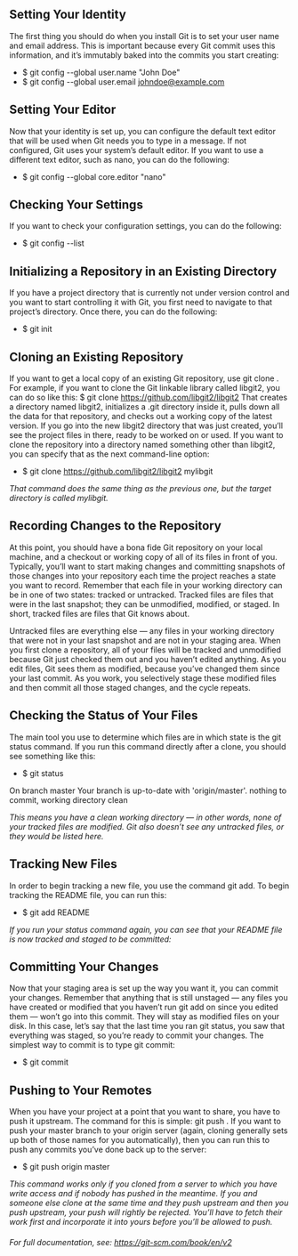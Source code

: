 ## Setting Your Identity 
The first thing you should do when you install Git is to set your user name and email address. This is important because every Git commit uses this information, and it’s immutably baked into the commits you start creating:

  * $ git config --global user.name "John Doe"
  * $ git config --global user.email johndoe@example.com
  

## Setting Your Editor
Now that your identity is set up, you can configure the default text editor that will be used when Git needs you to type in a message. If not configured, Git uses your system’s default editor. If you want to use a different text editor, such as nano, you can do the following:

  * $ git config --global core.editor "nano"

## Checking Your Settings
If you want to check your configuration settings, you can do the following:

  * $ git config --list 
  

## Initializing a Repository in an Existing Directory
If you have a project directory that is currently not under version control and you want to start controlling it with Git, you first need to navigate to that project’s directory. Once there, you can do the following:

  * $ git init 
  

## Cloning an Existing Repository
If you want to get a local copy of an existing Git repository, use git clone <url>. For example, if you want to clone the Git linkable library called libgit2, you can do so like this:
  $ git clone https://github.com/libgit2/libgit2
That creates a directory named libgit2, initializes a .git directory inside it, pulls down all the data for that repository, and checks out a working copy of the latest version. If you go into the new libgit2 directory that was just created, you’ll see the project files in there, ready to be worked on or used.
If you want to clone the repository into a directory named something other than libgit2, you can specify that as the next command-line option:

  * $ git clone https://github.com/libgit2/libgit2 mylibgit

*That command does the same thing as the previous one, but the target directory is called mylibgit.*


## Recording Changes to the Repository
At this point, you should have a bona fide Git repository on your local machine, and a checkout or working copy of all of its files in front of you. Typically, you’ll want to start making changes and committing snapshots of those changes into your repository each time the project reaches a state you want to record.
Remember that each file in your working directory can be in one of two states: tracked or untracked. Tracked files are files that were in the last snapshot; they can be unmodified, modified, or staged. In short, tracked files are files that Git knows about.

Untracked files are everything else — any files in your working directory that were not in your last snapshot and are not in your staging area. When you first clone a repository, all of your files will be tracked and unmodified because Git just checked them out and you haven’t edited anything.
As you edit files, Git sees them as modified, because you’ve changed them since your last commit. As you work, you selectively stage these modified files and then commit all those staged changes, and the cycle repeats.


## Checking the Status of Your Files
The main tool you use to determine which files are in which state is the git status command. If you run this command directly after a clone, you should see something like this:

  * $ git status

  On branch master
  Your branch is up-to-date with 'origin/master'.
  nothing to commit, working directory clean

*This means you have a clean working directory — in other words, none of your tracked files are modified. Git also doesn’t see any untracked files, or they would be listed here.*


## Tracking New Files
In order to begin tracking a new file, you use the command git add. To begin tracking the README file, you can run this:

  * $ git add README

*If you run your status command again, you can see that your README file is now tracked and staged to be committed:*


## Committing Your Changes
Now that your staging area is set up the way you want it, you can commit your changes. Remember that anything that is still unstaged — any files you have created or modified that you haven’t run git add on since you edited them — won’t go into this commit. They will stay as modified files on your disk. In this case, let’s say that the last time you ran git status, you saw that everything was staged, so you’re ready to commit your changes. The simplest way to commit is to type git commit: 

  * $ git commit
  

## Pushing to Your Remotes
When you have your project at a point that you want to share, you have to push it upstream. The command for this is simple: git push <remote> <branch>. If you want to push your master branch to your origin server (again, cloning generally sets up both of those names for you automatically), then you can run this to push any commits you’ve done back up to the server:

  * $ git push origin master

*This command works only if you cloned from a server to which you have write access and if nobody has pushed in the meantime. If you and someone else clone at the same time and they push upstream and then you push upstream, your push will rightly be rejected. You’ll have to fetch their work first and incorporate it into yours before you’ll be allowed to push.* 



###### For full documentation, see: https://git-scm.com/book/en/v2

